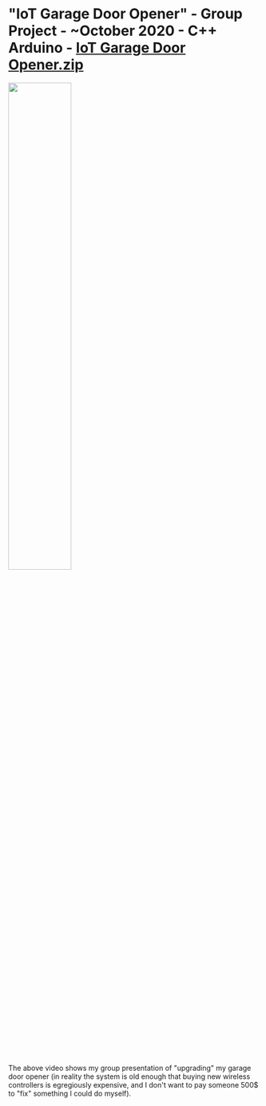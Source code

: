 # "IoT Garage Door Opener" - Group Project - ~October 2020 - C++ Arduino - [IoT Garage Door Opener.zip]()  
<a algin="right" href="http://www.youtube.com/watch?v=XzvdZK8sECI">
    <img width="50%" src="http://img.youtube.com/vi/XzvdZK8sECI/0.jpg">
</a>
<p>
The above video shows my group presentation of "upgrading" my garage door opener (in reality the system is old enough that buying new wireless
controllers is egregiously expensive, and I don't want to pay someone 500$ to "fix" something I could do myself).
</p>